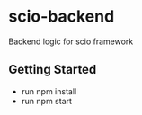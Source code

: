 # scio-backend
Backend logic for scio framework

## Getting Started

 - run npm install
 - run npm start

